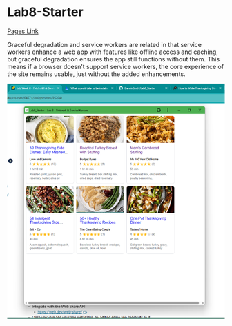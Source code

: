 # Lab8-Starter
[Pages Link](https://darwinsmth.github.io/Lab8_Starter/)

Graceful degradation and service workers are related in that service workers enhance a web app with features like offline access and caching, but graceful degradation ensures the app still functions without them. This means if a browser doesn’t support service workers, the core experience of the site remains usable, just without the added enhancements.

![PWA](pwa.png)
